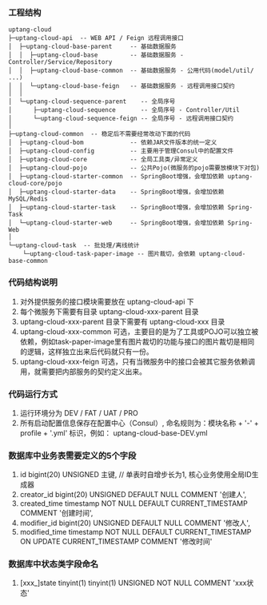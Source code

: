 ### 工程结构
```
uptang-cloud
├─uptang-cloud-api  -- WEB API / Feign 远程调用接口
│  ├─uptang-cloud-base-parent     -- 基础数据服务
│  │  ├─uptang-cloud-base         -- 基础数据服务 - Controller/Service/Repository
│  │  ├─uptang-cloud-base-common  -- 基础数据服务 - 公用代码(model/util/ ...)   
│  │  └─uptang-cloud-base-feign   -- 基础数据服务 - 远程调用接口契约
│  │                                          
│  └─uptang-cloud-sequence-parent    -- 全局序号
│      ├─uptang-cloud-sequence       -- 全局序号 - Controller/Util 
│      └─uptang-cloud-sequence-feign -- 全局序号 - 远程调用接口契约
│                                              
├─uptang-cloud-common  -- 稳定后不需要经常改动下面的代码
│  ├─uptang-cloud-bom             -- 依赖JAR文件版本的统一定义
│  ├─uptang-cloud-config          -- 主要用于管理Consul中的配置文件
│  ├─uptang-cloud-core            -- 全局工具类/异常定义
│  ├─uptang-cloud-pojo            -- 公共Pojo(微服务的pojo需要放模块下对包)
│  ├─uptang-cloud-starter-common  -- SpringBoot增强，会增加依赖 uptang-cloud-core/pojo
│  ├─uptang-cloud-starter-data    -- SpringBoot增强，会增加依赖 MySQL/Redis
│  ├─uptang-cloud-starter-task    -- SpringBoot增强，会增加依赖 Spring-Task
│  └─uptang-cloud-starter-web     -- SpringBoot增强，会增加依赖 Spring-Web
│                          
└─uptang-cloud-task  -- 批处理/离线统计
    └─uptang-cloud-task-paper-image -- 图片裁切，会依赖 uptang-cloud-base-common
```

### 代码结构说明
1. 对外提供服务的接口模块需要放在 uptang-cloud-api 下
2. 每个微服务下需要有目录 uptang-cloud-xxx-parent 目录
3. uptang-cloud-xxx-parent 目录下需要有 uptang-cloud-xxx 目录
4. uptang-cloud-xxx-common 可选，主要目的是为了工具或POJO可以独立被依赖，例如task-paper-image里有图片裁切的功能与接口的图片裁切是相同的逻辑，这样独立出来后代码就只有一份。
5. uptang-cloud-xxx-feign  可选，只有当微服务中的接口会被其它服务依赖调用，就需要把内部服务的契约定义出来。

### 代码运行方式
1. 运行环境分为 DEV / FAT / UAT / PRO
2. 所有启动配置信息保存在配置中心（Consul）, 命名规则为：模块名称 + '-' + profile + '.yml' 标识，例如： uptang-cloud-base-DEV.yml

### 数据库中业务表需要定义的5个字段
1. id bigint(20) UNSIGNED 主键,  // 单表时自增步长为1, 核心业务使用全局ID生成器
2. creator_id bigint(20) UNSIGNED DEFAULT NULL COMMENT '创建人',
3. created_time timestamp NOT NULL DEFAULT CURRENT_TIMESTAMP COMMENT '创建时间',
4. modifier_id bigint(20) UNSIGNED DEFAULT NULL COMMENT '修改人',
5. modified_time timestamp NOT NULL DEFAULT CURRENT_TIMESTAMP ON UPDATE CURRENT_TIMESTAMP COMMENT '修改时间'

### 数据库中状态类字段命名
1. [xxx_]state tinyint(1) tinyint(1) UNSIGNED NOT NULL COMMENT 'xxx状态'
